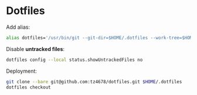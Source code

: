 # Dotfiles

Add alias:

```zsh
alias dotfiles='/usr/bin/git --git-dir=$HOME/.dotfiles --work-tree=$HOME'
```

Disable **untracked files**:

```zsh
dotfiles config --local status.showUntrackedFiles no
```

Deployment:

```zsh
git clone --bare git@github.com:tz4678/dotfiles.git $HOME/.dotfiles
dotfiles checkout
```
